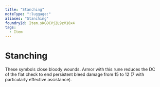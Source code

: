```yaml
---
title: "Stanching"
noteType: ":luggage:"
aliases: "Stanching"
foundryId: Item.sKGOCVj2L9zV16x4
tags:
  - Item
---
```


# Stanching

These symbols close bloody wounds. Armor with this rune reduces the DC of the flat check to end persistent bleed damage from 15 to 12 (7 with particularly effective assistance).
